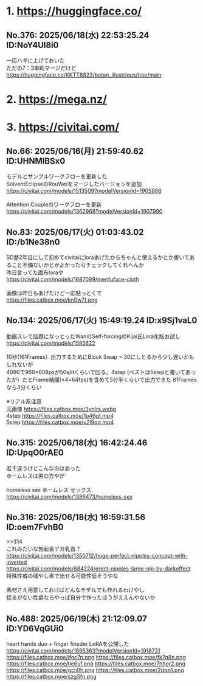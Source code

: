 # 1. https://huggingface.co/
## No.376:	2025/06/18(水) 22:53:25.24 ID:NoY4UI8i0
 一応ハギに上げておいた <br> ただの7：3単純マージだけど <br> <a href='https://huggingface.co/KKTT8823/botan_illustrious/tree/main'>https://huggingface.co/KKTT8823/botan_illustrious/tree/main</a> 
<br>

# 2. https://mega.nz/
# 3. https://civitai.com/
## No.66:	2025/06/16(月) 21:59:40.62 ID:UHNMIBSx0
 モデルとサンプルワークフローを更新した <br> SolventEclipseのRouWeiをマージしたバージョンを追加 <br> <a href='https://civitai.com/models/1513509?modelVersionId=1905988'>https://civitai.com/models/1513509?modelVersionId=1905988</a> <br>  <br> Attention Coupleのワークフローを更新 <br> <a href='https://civitai.com/models/1362968?modelVersionId=1907990'>https://civitai.com/models/1362968?modelVersionId=1907990</a> 
<br>

## No.83:	2025/06/17(火) 01:03:43.02 ID:/b1Ne38n0
 SD歴2年目にして初めてcivitaiにloraあげたからちゃんと使えるかとか書いてあること不備ないかとかよかったらチェックしてくれへんか <br> 昨日言ってた面布loraや <br> <a href='https://civitai.com/models/1687099/menfuface-cloth'>https://civitai.com/models/1687099/menfuface-cloth</a> <br>  <br> 画像は昨日もあげたけど一応貼っとくで <br> <a href='https://files.catbox.moe/kn0w7t.png'>https://files.catbox.moe/kn0w7t.png</a> 
<br>

## No.134:	2025/06/17(火) 15:49:19.24 ID:x9Sj1vaL0
 動画スレで話題になっとったWanのSelf-forcingのKijai氏Lora化版お試し <br> <a href='https://civitai.com/models/1585622'>https://civitai.com/models/1585622</a> <br>  <br> 10秒(161Frames）出力するためにBlock Swap = 30にしとるから少し遅いかもしれないが <br> 4090で960×608pxが50s/itくらいで回る。4step (ベストは5stepと書いてあったが）だとFrame補間(×4=64fps)を含めて5分半くらいで出力できた 81Framesなら3分くらい <br>  <br> ※リアル系注意 <br> 元画像 <a href='https://files.catbox.moe/3ynlrs.webp'>https://files.catbox.moe/3ynlrs.webp</a> <br> 4step <a href='https://files.catbox.moe/1u46gt.mp4'>https://files.catbox.moe/1u46gt.mp4</a> <br> 5step <a href='https://files.catbox.moe/u2l9qq.mp4'>https://files.catbox.moe/u2l9qq.mp4</a> 
<br>

## No.315:	2025/06/18(水) 16:42:24.46 ID:UpqO0rAE0
 若干違うけどこんなのはあった <br> ホームレスは男の方やが <br>  <br> homeless sex ホームレス セックス <br> <a href='https://civitai.com/models/1386473/homeless-sex'>https://civitai.com/models/1386473/homeless-sex</a> 
<br>

## No.316:	2025/06/18(水) 16:59:31.56 ID:oem7FvhB0
 \>\>314 <br> これみたいな勃起長デカ乳首？ <br> <a href='https://civitai.com/models/1350712/huge-perfect-nipples-concept-with-inverted'>https://civitai.com/models/1350712/huge-perfect-nipples-concept-with-inverted</a> <br> <a href='https://civitai.com/models/684224/erect-nipples-large-nip-by-darkeffect'>https://civitai.com/models/684224/erect-nipples-large-nip-by-darkeffect</a> <br> 特殊性癖の域やし素で出せる可能性低そうやな <br>  <br> 素材さえ用意しておけばどんなモデルでも作れるわけやし <br> 揺るがない性癖ならやっぱ自分で作ったほうがええんやないか 
<br>

## No.488:	2025/06/19(木) 21:12:09.07 ID:YD6VqGUi0
 heart hands duo + finger finsder LoRAを公開した <br> <a href='https://civitai.com/models/1695363?modelVersionId=1918731'>https://civitai.com/models/1695363?modelVersionId=1918731</a> <br> <a href='https://files.catbox.moe/ifgc7n.png'>https://files.catbox.moe/ifgc7n.png</a> <a href='https://files.catbox.moe/fk7q8n.png'>https://files.catbox.moe/fk7q8n.png</a> <a href='https://files.catbox.moe/tle6uf.png'>https://files.catbox.moe/tle6uf.png</a> <a href='https://files.catbox.moe/7hhgr2.png'>https://files.catbox.moe/7hhgr2.png</a> <a href='https://files.catbox.moe/gci4lh.png'>https://files.catbox.moe/gci4lh.png</a> <a href='https://files.catbox.moe/2izsn1.png'>https://files.catbox.moe/2izsn1.png</a> <a href='https://files.catbox.moe/szg3fn.png'>https://files.catbox.moe/szg3fn.png</a> 
<br>

